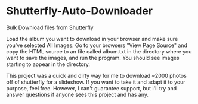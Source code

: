 # Shutterfly-Auto-Downloader
Bulk Download files from Shutterfly

Load the album you want to download in your browser and make sure you've selected All Images.
Go to your browsers "View Page Source" and copy the HTML source to an file called album.txt in the 
directory where you want to save the images, and run the program. You should see images starting to
appear in the directory.

This project was a quick and dirty way for me to download ~2000 photos off of shutterfly for a slideshow.
If you want to take it and adapt it to your purpose, feel free. However, I can't guarantee support, but
I'll try and answer questions if anyone sees this project and has any.
